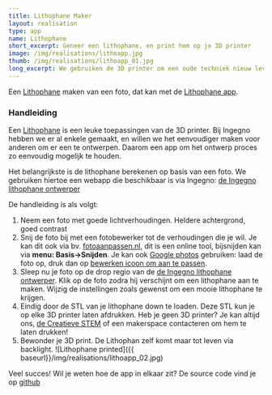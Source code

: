 ```yaml
---
title: Lithophane Maker
layout: realisation
type: app
name: Lithophane
short_excerpt: Geneer een lithophane, en print hem op je 3D printer
image: /img/realisations/lithoapp.jpg
thumb: /img/realisations/lithoapp_01.jpg
long_excerpt: We gebruiken de 3D printer om een oude techniek nieuw leven in te blazen. Een mooie foto, onze app, een 3D printer met wit filament, meer is er niet nodig!
---
```


Een [Lithophane](http://en.wikipedia.org/wiki/Lithophane) maken van een foto, dat kan met de [Lithophane app](http://ingegno.be/Manuals/lithophane/).

### Handleiding 
Een [Lithophane](http://en.wikipedia.org/wiki/Lithophane) is een leuke toepassingen van de 3D printer. Bij Ingegno hebben we er al enkele gemaakt, en willen we het eenvoudiger maken voor anderen om er een te ontwerpen. Daarom een app om het ontwerp proces zo eenvoudig mogelijk te houden.

Het belangrijkste is de lithophane berekenen op basis van een foto. We gebruiken hiertoe een webapp die  beschikbaar is via Ingegno: [de Ingegno lithophane ontwerper]("http://Ingegno.be/Manuals/lithophane/")

De handleiding is als volgt:

1. Neem een foto met goede lichtverhoudingen. Heldere achtergrond, goed contrast
2. Snij de foto bij met een fotobewerker tot de verhoudingen die je wil. Je kan dit ook via bv. [fotoaanpassen.nl](http://www.fotoaanpassen.nl/), dit is een online tool, bijsnijden kan via **menu: Basis-&gt;Snijden**. Je kan ook [Google photos](https://photos.google.com/) gebruiken: laad de foto op, druk dan op [bewerken icoon om aan te passen](https://support.google.com/photos/answer/6128850?co=GENIE.Platform%3DDesktop&hl=nl).
3. Sleep nu je foto op de drop regio van de [de Ingegno lithophane ontwerper](http://Ingegno.be/Manuals/lithophane/). Klik op de foto zodra hij verschijnt om een lithophane aan te maken. Wijzig de instellingen zoals gewenst om een mooie lithophane te krijgen.
4. Eindig door de STL van je lithophane down te loaden. Deze STL kun je op elke 3D printer laten afdrukken. Heb je geen 3D printer? Je kan altijd ons, [de Creatieve STEM](http://decreatievestem.be/) of een makerspace contacteren om hem te laten drukken!
5. Bewonder je 3D print. De Lithophan zelf komt maar tot leven via backlight.
![Lithophane printed]({{ baseurl}}/img/realisations/lithoapp_02.jpg)

Veel succes! Wil je weten hoe de app in elkaar zit? De source code vind je op [github](https://github.com/ingegno/3dp.rocks/tree/ingegno-lithophane)
